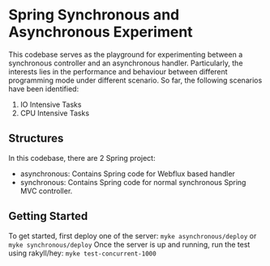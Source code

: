 # Spring Synchronous and Asynchronous Experiment
This codebase serves as the playground for experimenting between a synchronous controller and an asynchronous handler.
Particularly, the interests lies in the performance and behaviour between different programming mode under different scenario. So far, the following scenarios have been identified:
1. IO Intensive Tasks
2. CPU Intensive Tasks

## Structures
In this codebase, there are 2 Spring project:
- asynchronous: Contains Spring code for Webflux based handler
- synchronous: Contains Spring code for normal synchronous Spring MVC controller.

## Getting Started
To get started, first deploy one of the server:
`myke asynchronous/deploy` or `myke synchronous/deploy`
Once the server is up and running, run the test using rakyll/hey:
`myke test-concurrent-1000`

